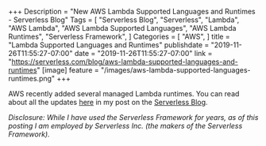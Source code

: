 +++
Description = "New AWS Lambda Supported Languages and Runtimes - Serverless Blog"
Tags = [
  "Serverless Blog",
  "Serverless",
  "Lambda",
  "AWS Lambda",
  "AWS Lambda Supported Languages",
  "AWS Lambda Runtimes",
  "Serverless Framework",
]
Categories = [
  "AWS",
]
title = "Lambda Supported Languages and Runtimes"
publishdate = "2019-11-26T11:55:27-07:00"
date = "2019-11-26T11:55:27-07:00"
link = "https://serverless.com/blog/aws-lambda-supported-languages-and-runtimes"
[image]
    feature = "/images/aws-lambda-supported-languages-runtimes.png"
+++

AWS recently added several managed Lambda runtimes. You can read about all the updates [here](https://serverless.com/blog/aws-lambda-supported-languages-and-runtimes) in my post on the [Serverless Blog](https://serverless.com/blog).

*Disclosure: While I have used the Serverless Framework for years, as of this posting I am employed by Serverless Inc. (the makers of the Serverless Framework).*